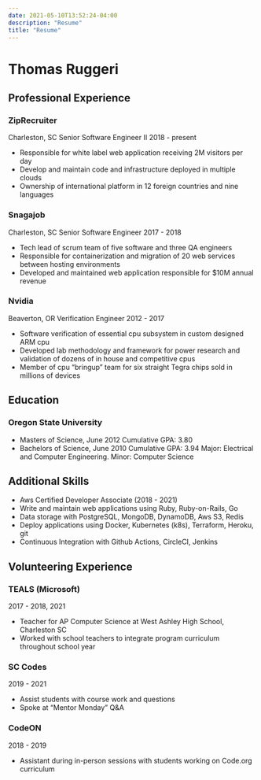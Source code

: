 ```yaml
---
date: 2021-05-10T13:52:24-04:00
description: "Resume"
title: "Resume"
---
```


# Thomas Ruggeri

## Professional Experience

### ZipRecruiter

Charleston, SC
Senior Software Engineer II
2018 - present

* Responsible for white label web application receiving 2M visitors per day
* Develop and maintain code and infrastructure deployed in multiple clouds
* Ownership of international platform in 12 foreign countries and nine languages

### Snagajob

Charleston, SC
Senior Software Engineer
2017 - 2018

* Tech lead of scrum team of five software and three QA engineers
* Responsible for containerization and migration of 20 web services between hosting environments
* Developed and maintained web application responsible for $10M annual revenue

### Nvidia

Beaverton, OR
Verification Engineer
2012 - 2017

* Software verification of essential cpu subsystem in custom designed ARM cpu
* Developed lab methodology and framework for power research and validation of dozens of in house and competitive cpus
* Member of cpu “bringup” team for six straight Tegra chips sold in millions of devices

## Education

### Oregon State University

* Masters of Science, June 2012
Cumulative GPA: 3.80
* Bachelors of Science, June 2010
Cumulative GPA: 3.94
Major: Electrical and Computer Engineering. Minor: Computer Science

## Additional Skills

* Aws Certified Developer Associate (2018 - 2021)
* Write and maintain web applications using Ruby, Ruby-on-Rails, Go
* Data storage with PostgreSQL, MongoDB, DynamoDB, Aws S3, Redis
* Deploy applications using Docker, Kubernetes (k8s), Terraform, Heroku, git
* Continuous Integration with Github Actions, CircleCI, Jenkins

## Volunteering Experience

### TEALS (Microsoft)

2017 - 2018, 2021

* Teacher for AP Computer Science at West Ashley High School, Charleston SC
* Worked with school teachers to integrate program curriculum throughout school year

### SC Codes

2019 - 2021

* Assist students with course work and questions
* Spoke at “Mentor Monday” Q&A

### CodeON

2018 - 2019

* Assistant during in-person sessions with students working on Code.org curriculum
